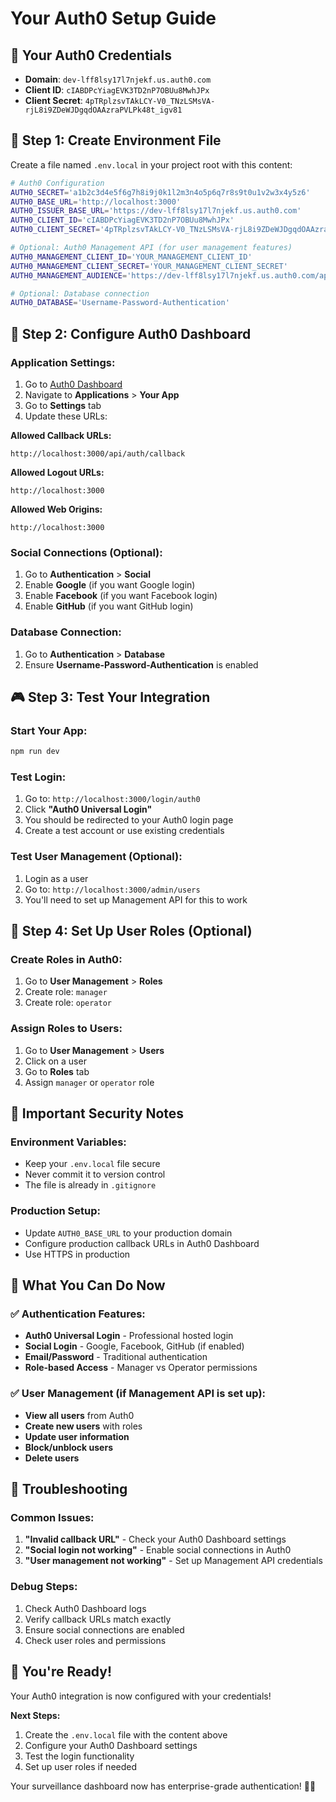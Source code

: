 # Your Auth0 Setup Guide

## 🎯 **Your Auth0 Credentials**
- **Domain**: `dev-lff8lsy17l7njekf.us.auth0.com`
- **Client ID**: `cIABDPcYiagEVK3TD2nP7OBUu8MwhJPx`
- **Client Secret**: `4pTRplzsvTAkLCY-V0_TNzLSMsVA-rjL8i9ZDeWJDgqdOAAzraPVLPk48t_igv81`

## 🚀 **Step 1: Create Environment File**

Create a file named `.env.local` in your project root with this content:

```bash
# Auth0 Configuration
AUTH0_SECRET='a1b2c3d4e5f6g7h8i9j0k1l2m3n4o5p6q7r8s9t0u1v2w3x4y5z6'
AUTH0_BASE_URL='http://localhost:3000'
AUTH0_ISSUER_BASE_URL='https://dev-lff8lsy17l7njekf.us.auth0.com'
AUTH0_CLIENT_ID='cIABDPcYiagEVK3TD2nP7OBUu8MwhJPx'
AUTH0_CLIENT_SECRET='4pTRplzsvTAkLCY-V0_TNzLSMsVA-rjL8i9ZDeWJDgqdOAAzraPVLPk48t_igv81'

# Optional: Auth0 Management API (for user management features)
AUTH0_MANAGEMENT_CLIENT_ID='YOUR_MANAGEMENT_CLIENT_ID'
AUTH0_MANAGEMENT_CLIENT_SECRET='YOUR_MANAGEMENT_CLIENT_SECRET'
AUTH0_MANAGEMENT_AUDIENCE='https://dev-lff8lsy17l7njekf.us.auth0.com/api/v2/'

# Optional: Database connection
AUTH0_DATABASE='Username-Password-Authentication'
```

## 🔧 **Step 2: Configure Auth0 Dashboard**

### **Application Settings:**
1. Go to [Auth0 Dashboard](https://manage.auth0.com)
2. Navigate to **Applications** > **Your App**
3. Go to **Settings** tab
4. Update these URLs:

**Allowed Callback URLs:**
```
http://localhost:3000/api/auth/callback
```

**Allowed Logout URLs:**
```
http://localhost:3000
```

**Allowed Web Origins:**
```
http://localhost:3000
```

### **Social Connections (Optional):**
1. Go to **Authentication** > **Social**
2. Enable **Google** (if you want Google login)
3. Enable **Facebook** (if you want Facebook login)
4. Enable **GitHub** (if you want GitHub login)

### **Database Connection:**
1. Go to **Authentication** > **Database**
2. Ensure **Username-Password-Authentication** is enabled

## 🎮 **Step 3: Test Your Integration**

### **Start Your App:**
```bash
npm run dev
```

### **Test Login:**
1. Go to: `http://localhost:3000/login/auth0`
2. Click **"Auth0 Universal Login"**
3. You should be redirected to your Auth0 login page
4. Create a test account or use existing credentials

### **Test User Management (Optional):**
1. Login as a user
2. Go to: `http://localhost:3000/admin/users`
3. You'll need to set up Management API for this to work

## 🔐 **Step 4: Set Up User Roles (Optional)**

### **Create Roles in Auth0:**
1. Go to **User Management** > **Roles**
2. Create role: `manager`
3. Create role: `operator`

### **Assign Roles to Users:**
1. Go to **User Management** > **Users**
2. Click on a user
3. Go to **Roles** tab
4. Assign `manager` or `operator` role

## 🚨 **Important Security Notes**

### **Environment Variables:**
- Keep your `.env.local` file secure
- Never commit it to version control
- The file is already in `.gitignore`

### **Production Setup:**
- Update `AUTH0_BASE_URL` to your production domain
- Configure production callback URLs in Auth0 Dashboard
- Use HTTPS in production

## 🎯 **What You Can Do Now**

### **✅ Authentication Features:**
- **Auth0 Universal Login** - Professional hosted login
- **Social Login** - Google, Facebook, GitHub (if enabled)
- **Email/Password** - Traditional authentication
- **Role-based Access** - Manager vs Operator permissions

### **✅ User Management (if Management API is set up):**
- **View all users** from Auth0
- **Create new users** with roles
- **Update user information**
- **Block/unblock users**
- **Delete users**

## 🔧 **Troubleshooting**

### **Common Issues:**
1. **"Invalid callback URL"** - Check your Auth0 Dashboard settings
2. **"Social login not working"** - Enable social connections in Auth0
3. **"User management not working"** - Set up Management API credentials

### **Debug Steps:**
1. Check Auth0 Dashboard logs
2. Verify callback URLs match exactly
3. Ensure social connections are enabled
4. Check user roles and permissions

## 🎉 **You're Ready!**

Your Auth0 integration is now configured with your credentials! 

**Next Steps:**
1. Create the `.env.local` file with the content above
2. Configure your Auth0 Dashboard settings
3. Test the login functionality
4. Set up user roles if needed

Your surveillance dashboard now has enterprise-grade authentication! 🔐✨
